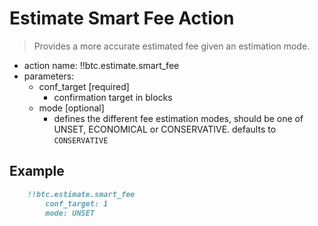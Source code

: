 # Estimate Smart Fee Action

> Provides a more accurate estimated fee given an estimation mode.

- action name: !!btc.estimate.smart_fee
- parameters:
  - conf_target [required]
    - confirmation target in blocks
  - mode [optional]
    - defines the different fee estimation modes, should be one of UNSET, ECONOMICAL or CONSERVATIVE. defaults to `CONSERVATIVE`

## Example

```md
    !!btc.estimate.smart_fee
        conf_target: 1
        mode: UNSET
```

